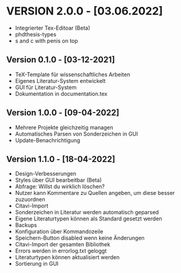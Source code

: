 # VERSION 2.0.0 - [03.06.2022]
- Integrierter Tex-Editoar (Beta)
- phdthesis-types
- s and c with penis on top

## Version 0.1.0 - [03-12-2021]
- TeX-Template für wissenschaftliches Arbeiten
- Eigenes Literatur-System entwickelt
- GUI für Literatur-System
- Dokumentation in documentation.tex

## Version 1.0.0 - [09-04-2022]
- Mehrere Projekte gleichzeitig managen
- Automatisches Parsen von Sonderzeichen in GUI
- Update-Benachrichtigung

## Version 1.1.0 - [18-04-2022]
- Design-Verbesserungen
- Styles über GUI bearbeitbar (Beta)
- Abfrage: Willst du wirklich löschen?
- Nutzer kann Kommentare zu Quellen angeben, um diese besser zuzuordnen
- Citavi-Import
- Sonderzeichen in Literatur werden automatisch geparsed
- Eigene Literaturtypen können als Standard gesetzt werden
- Backups
- Konfiguration über Kommandozeile
- Speichern-Button disabled wenn keine Änderungen
- Citavi-Import der gesamten Bibliothek
- Errors werden in errorlog.txt geloggt
- Literaturtypen können aktualisiert werden
- Sortierung in GUI